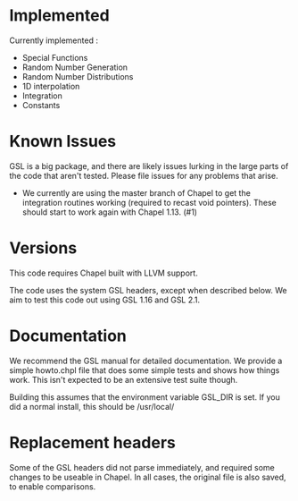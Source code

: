 Implemented
===========

Currently implemented :
* Special Functions
* Random Number Generation
* Random Number Distributions
* 1D interpolation
* Integration
* Constants


Known Issues
============

GSL is a big package, and there are likely issues lurking 
in the large parts of the code that aren't tested. Please 
file issues for any problems that arise.

* We currently are using the master branch of Chapel to get 
the integration routines working (required to recast void pointers).
These should start to work again with Chapel 1.13. (#1)

Versions
========

This code requires Chapel built with LLVM support. 

The code uses the system GSL headers, except when described
below. We aim to test this code out using GSL 1.16 and GSL 2.1. 

Documentation
=============

We recommend the GSL manual for detailed documentation. We provide
a simple howto.chpl file that does some simple tests and shows how 
things work. This isn't expected to be an extensive test suite though.

Building this assumes that the environment variable GSL_DIR is set. 
If you did a normal install, this should be /usr/local/


Replacement headers
===================

Some of the GSL headers did not parse immediately, and 
required some changes to be useable in Chapel. 
In all cases, the 
original file is also saved, to enable comparisons.

